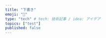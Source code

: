 ```yaml
---
title: "下書き"
emoji: "🐙"
type: "tech" # tech: 技術記事 / idea: アイデア
topics: ["test"]
published: false
---
```

